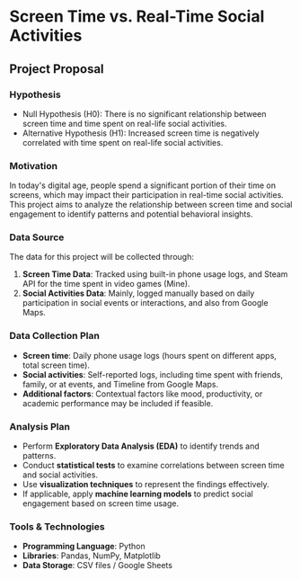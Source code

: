 # Screen Time vs. Real-Time Social Activities  

## Project Proposal  

### Hypothesis
- Null Hypothesis (H0): There is no significant relationship between screen time and time spent on real-life social activities.
- Alternative Hypothesis (H1): Increased screen time is negatively correlated with time spent on real-life social activities.
  
### Motivation  
In today's digital age, people spend a significant portion of their time on screens, which may impact their participation in real-time social activities. This project aims to analyze the relationship between screen time and social engagement to identify patterns and potential behavioral insights.  

### Data Source  
The data for this project will be collected through:  
1. **Screen Time Data**: Tracked using built-in phone usage logs, and Steam API for the time spent in video games (Mine).
2. **Social Activities Data**: Mainly, logged manually based on daily participation in social events or interactions, and also from Google Maps.  


### Data Collection Plan  
- **Screen time**: Daily phone usage logs (hours spent on different apps, total screen time).  
- **Social activities**: Self-reported logs, including time spent with friends, family, or at events, and Timeline from Google Maps. 
- **Additional factors**: Contextual factors like mood, productivity, or academic performance may be included if feasible.  

### Analysis Plan  
- Perform **Exploratory Data Analysis (EDA)** to identify trends and patterns.  
- Conduct **statistical tests** to examine correlations between screen time and social activities.  
- Use **visualization techniques** to represent the findings effectively.  
- If applicable, apply **machine learning models** to predict social engagement based on screen time usage.  

### Tools & Technologies  
- **Programming Language**: Python  
- **Libraries**: Pandas, NumPy, Matplotlib
- **Data Storage**: CSV files / Google Sheets        

